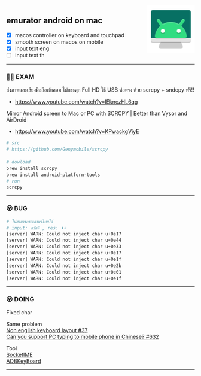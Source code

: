 <img src="https://github.com/Genymobile/scrcpy/raw/master/app/data/icon.svg" width="128" height="128" alt="scrcpy" align="right" />

## emurator android on mac
- [x] macos controller on keyboard and touchpad
- [x] smooth screen on macos on mobile
- [x] input text eng
- [ ] input text th
- - -

### 😵‍💫 EXAM

ส่งภาพและเสียงมือถือเข้าคอม ไม่กระตุก Full HD ใช้ USB ต่อตรง ด้วย scrcpy + sndcpy ฟรี!!
- https://www.youtube.com/watch?v=lEknczHL6qg

Mirror Android screen to Mac or PC with SCRCPY | Better than Vysor and AirDroid
- https://www.youtube.com/watch?v=KPwackgViyE 

```bash
# src 
# https://github.com/Genymobile/scrcpy

# dowload
brew install scrcpy
brew install android-platform-tools
# run
scrcpy
```
- - -

### 😵‍ BUG
```bash
# ไม่สามารถพิมภาษาไทยได้
# input: สวัสดี , res: ⬇⬇
[server] WARN: Could not inject char u+0e17
[server] WARN: Could not inject char u+0e44
[server] WARN: Could not inject char u+0e33
[server] WARN: Could not inject char u+0e17
[server] WARN: Could not inject char u+0e1f
[server] WARN: Could not inject char u+0e2b
[server] WARN: Could not inject char u+0e01
[server] WARN: Could not inject char u+0e1f
```

- - -

### 😵 DOING

Fixed char

Same problem </br>
[Non english keyboard layout #37](https://github.com/Genymobile/scrcpy/issues/37) </br>
[Can you support PC typing to mobile phone in Chinese? #632](https://github.com/Genymobile/scrcpy/issues/632)

Tool </br>
[SocketIME](https://github.com/npes87184/SocketIME) </br>
[ADBKeyBoard](https://github.com/senzhk/ADBKeyBoard)
- - -

